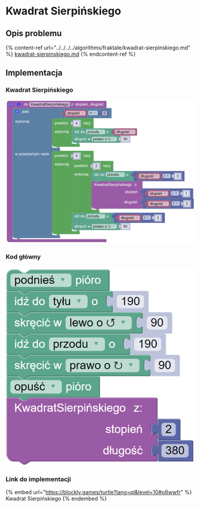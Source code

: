 # Kwadrat Sierpińskiego

## Opis problemu

{% content-ref url="../../../../algorithms/fraktale/kwadrat-sierpinskiego.md" %}
[kwadrat-sierpinskiego.md](../../../../algorithms/fraktale/kwadrat-sierpinskiego.md)
{% endcontent-ref %}

## Implementacja

### Kwadrat Sierpińskiego



![Funkcja rysująca kwadrat Sierpińskiego](<../../../../.gitbook/assets/image (20).png>)

### Kod główny

![Wywołanie funkcji rysującej kwadrat Sierpińskiego](<../../../../.gitbook/assets/image (21).png>)

### Link do implementacji

{% embed url="https://blockly.games/turtle?lang=pl&level=10#o8wwfr" %}
Kwadrat Sierpińskiego
{% endembed %}
